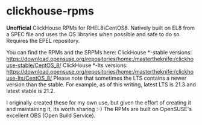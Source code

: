 # clickhouse-rpms
**Unofficial** ClickHouse RPMs for RHEL8\CentOS8.
Natively built on EL8 from a SPEC file and uses the OS libraries when possible and safe to do so. Requires the EPEL repository.

You can find the RPMs and the SRPMs here:
ClickHouse \*-stable versions: https://download.opensuse.org/repositories/home:/mastertheknife:/clickhouse-stable/CentOS_8/
ClickHouse \*-lts versions: https://download.opensuse.org/repositories/home:/mastertheknife:/clickhouse-lts/CentOS_8/
Please note that sometimes the LTS contains a newer version than the stable. For example, as of this writing, latest LTS is 21.3 and latest stable is 21.2.

I originally created these for my own use, but given the effort of creating it and maintaining it, its worth sharing :-)
The RPMs are built on OpenSUSE's excellent OBS (Open Build Service).

